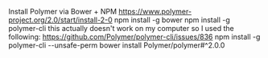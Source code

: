 Install Polymer via Bower + NPM
https://www.polymer-project.org/2.0/start/install-2-0
	npm install -g bower
	npm install -g polymer-cli
		this actually doesn't work on my computer so I used the following:
		https://github.com/Polymer/polymer-cli/issues/836
		npm install -g polymer-cli --unsafe-perm
	bower install Polymer/polymer#^2.0.0
	
